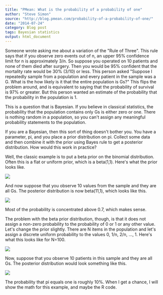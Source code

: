 ```yaml
---
title: "PMean: What is the probability of a probability of one"
author: "Steve Simon"
source: "http://blog.pmean.com/probability-of-a-probability-of-one/"
date: "2014-07-24"
category: Blog post
tags: Bayesian statistics
output: html_document
---
```


Someone wrote asking me about a variation of the "Rule of Three". This
rule says that if you observe zero events out of n, an upper 95%
confidence limit for n is approximately 3/n. So suppose you operated on
10 patients and none of them died after surgery. Then you would be 95%
confident that the mortality rate would be 30% (3/10) or less. This
person asked "Suppose I repeatedly sample from a population and every
patient in the sample was a G. What is the how likely is it that the
entire population is Gs?" This flips the problem around, and is
equivalent to saying that the probability of survival is 97% or greater.
But this person wanted an estimate of the probability that the
probability in the population is 1.

<!---More--->

This is a question that is Bayesian. If you believe in classical
statistics, the probability that the population contains only Gs is
either zero or one. There is nothing random in a population, so you
can't assign any meaningful probability statements to the population.

If you are a Bayesian, then this sort of thing doesn't bother you. You
have a parameter, pi, and you place a prior distribution on pi. Collect
some data and then combine it with the prior using Bayes rule to get a
posterior distribution. How would this work in practice?

Well, the classic example is to put a beta prior on the binomial
distribution. Often this is a flat or uniform prior, which is a
beta(1,1). Here's what the prior looks like.

![](../../web/images/probability-of-a-probability-of-one01.png)



And now suppose that you observe 10 values from the sample and they are
all Gs. The posterior distribution is now beta(11,1), which looks like
this.

![](../../web/images/probability-of-a-probability-of-one02.png)



Most of the probability is concentrated above 0.7, which makes sense.

The problem with the beta prior distribution, though, is that it does
not assign a non-zero probability to the probability of 0 or 1 or any
other value. Let's change the prior slightly. There are N items in the
population and let's assign a discrete uniform probability to the values
0, 1/n, 2/n, ..., 1. Here's what this looks like for N=100.

![](../../web/images/probability-of-a-probability-of-one03.png)



Now, suppose that you observe 10 patients in this sample and they are
all Gs. The posterior distribution would look something like this.

![](../../web/images/probability-of-a-probability-of-one04.png)



The probability that pi equals one is roughly 10%. When I get a chance,
I will show the math for this example, and maybe the R code.


